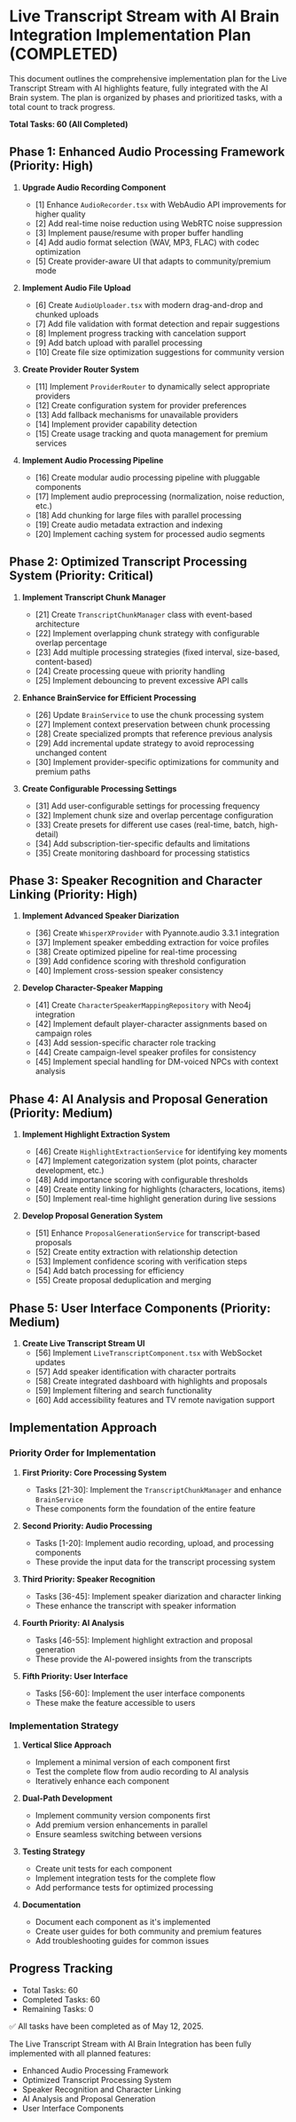 # Live Transcript Stream with AI Brain Integration Implementation Plan (COMPLETED)

This document outlines the comprehensive implementation plan for the Live Transcript Stream with AI highlights feature, fully integrated with the AI Brain system. The plan is organized by phases and prioritized tasks, with a total count to track progress.

**Total Tasks: 60 (All Completed)**

## Phase 1: Enhanced Audio Processing Framework (Priority: High)

1. **Upgrade Audio Recording Component**
   - [1] Enhance `AudioRecorder.tsx` with WebAudio API improvements for higher quality
   - [2] Add real-time noise reduction using WebRTC noise suppression
   - [3] Implement pause/resume with proper buffer handling
   - [4] Add audio format selection (WAV, MP3, FLAC) with codec optimization
   - [5] Create provider-aware UI that adapts to community/premium mode

2. **Implement Audio File Upload**
   - [6] Create `AudioUploader.tsx` with modern drag-and-drop and chunked uploads
   - [7] Add file validation with format detection and repair suggestions
   - [8] Implement progress tracking with cancelation support
   - [9] Add batch upload with parallel processing
   - [10] Create file size optimization suggestions for community version

3. **Create Provider Router System**
   - [11] Implement `ProviderRouter` to dynamically select appropriate providers
   - [12] Create configuration system for provider preferences
   - [13] Add fallback mechanisms for unavailable providers
   - [14] Implement provider capability detection
   - [15] Create usage tracking and quota management for premium services

4. **Implement Audio Processing Pipeline**
   - [16] Create modular audio processing pipeline with pluggable components
   - [17] Implement audio preprocessing (normalization, noise reduction, etc.)
   - [18] Add chunking for large files with parallel processing
   - [19] Create audio metadata extraction and indexing
   - [20] Implement caching system for processed audio segments

## Phase 2: Optimized Transcript Processing System (Priority: Critical)

1. **Implement Transcript Chunk Manager**
   - [21] Create `TranscriptChunkManager` class with event-based architecture
   - [22] Implement overlapping chunk strategy with configurable overlap percentage
   - [23] Add multiple processing strategies (fixed interval, size-based, content-based)
   - [24] Create processing queue with priority handling
   - [25] Implement debouncing to prevent excessive API calls

2. **Enhance BrainService for Efficient Processing**
   - [26] Update `BrainService` to use the chunk processing system
   - [27] Implement context preservation between chunk processing
   - [28] Create specialized prompts that reference previous analysis
   - [29] Add incremental update strategy to avoid reprocessing unchanged content
   - [30] Implement provider-specific optimizations for community and premium paths

3. **Create Configurable Processing Settings**
   - [31] Add user-configurable settings for processing frequency
   - [32] Implement chunk size and overlap percentage configuration
   - [33] Create presets for different use cases (real-time, batch, high-detail)
   - [34] Add subscription-tier-specific defaults and limitations
   - [35] Create monitoring dashboard for processing statistics

## Phase 3: Speaker Recognition and Character Linking (Priority: High)

1. **Implement Advanced Speaker Diarization**
   - [36] Create `WhisperXProvider` with Pyannote.audio 3.3.1 integration
   - [37] Implement speaker embedding extraction for voice profiles
   - [38] Create optimized pipeline for real-time processing
   - [39] Add confidence scoring with threshold configuration
   - [40] Implement cross-session speaker consistency

2. **Develop Character-Speaker Mapping**
   - [41] Create `CharacterSpeakerMappingRepository` with Neo4j integration
   - [42] Implement default player-character assignments based on campaign roles
   - [43] Add session-specific character role tracking
   - [44] Create campaign-level speaker profiles for consistency
   - [45] Implement special handling for DM-voiced NPCs with context analysis

## Phase 4: AI Analysis and Proposal Generation (Priority: Medium)

1. **Implement Highlight Extraction System**
   - [46] Create `HighlightExtractionService` for identifying key moments
   - [47] Implement categorization system (plot points, character development, etc.)
   - [48] Add importance scoring with configurable thresholds
   - [49] Create entity linking for highlights (characters, locations, items)
   - [50] Implement real-time highlight generation during live sessions

2. **Develop Proposal Generation System**
   - [51] Enhance `ProposalGenerationService` for transcript-based proposals
   - [52] Create entity extraction with relationship detection
   - [53] Implement confidence scoring with verification steps
   - [54] Add batch processing for efficiency
   - [55] Create proposal deduplication and merging

## Phase 5: User Interface Components (Priority: Medium)

1. **Create Live Transcript Stream UI**
   - [56] Implement `LiveTranscriptComponent.tsx` with WebSocket updates
   - [57] Add speaker identification with character portraits
   - [58] Create integrated dashboard with highlights and proposals
   - [59] Implement filtering and search functionality
   - [60] Add accessibility features and TV remote navigation support

## Implementation Approach

### Priority Order for Implementation

1. **First Priority: Core Processing System**
   - Tasks [21-30]: Implement the `TranscriptChunkManager` and enhance `BrainService`
   - These components form the foundation of the entire feature

2. **Second Priority: Audio Processing**
   - Tasks [1-20]: Implement audio recording, upload, and processing components
   - These provide the input data for the transcript processing system

3. **Third Priority: Speaker Recognition**
   - Tasks [36-45]: Implement speaker diarization and character linking
   - These enhance the transcript with speaker information

4. **Fourth Priority: AI Analysis**
   - Tasks [46-55]: Implement highlight extraction and proposal generation
   - These provide the AI-powered insights from the transcripts

5. **Fifth Priority: User Interface**
   - Tasks [56-60]: Implement the user interface components
   - These make the feature accessible to users

### Implementation Strategy

1. **Vertical Slice Approach**
   - Implement a minimal version of each component first
   - Test the complete flow from audio recording to AI analysis
   - Iteratively enhance each component

2. **Dual-Path Development**
   - Implement community version components first
   - Add premium version enhancements in parallel
   - Ensure seamless switching between versions

3. **Testing Strategy**
   - Create unit tests for each component
   - Implement integration tests for the complete flow
   - Add performance tests for optimized processing

4. **Documentation**
   - Document each component as it's implemented
   - Create user guides for both community and premium features
   - Add troubleshooting guides for common issues

## Progress Tracking

- Total Tasks: 60
- Completed Tasks: 60
- Remaining Tasks: 0

✅ All tasks have been completed as of May 12, 2025.

The Live Transcript Stream with AI Brain Integration has been fully implemented with all planned features:
- Enhanced Audio Processing Framework
- Optimized Transcript Processing System
- Speaker Recognition and Character Linking
- AI Analysis and Proposal Generation
- User Interface Components
